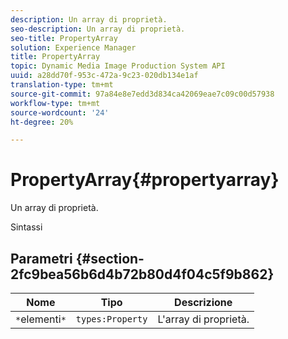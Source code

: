 ```yaml
---
description: Un array di proprietà.
seo-description: Un array di proprietà.
seo-title: PropertyArray
solution: Experience Manager
title: PropertyArray
topic: Dynamic Media Image Production System API
uuid: a28dd70f-953c-472a-9c23-020db134e1af
translation-type: tm+mt
source-git-commit: 97a84e8e7edd3d834ca42069eae7c09c00d57938
workflow-type: tm+mt
source-wordcount: '24'
ht-degree: 20%

---
```



# PropertyArray{#propertyarray}

Un array di proprietà.

Sintassi

## Parametri {#section-2fc9bea56b6d4b72b80d4f04c5f9b862}

| Nome | Tipo | Descrizione |
|---|---|---|
| `*`elementi`*` | `types:Property` | L&#39;array di proprietà. |

